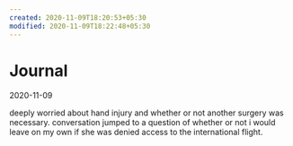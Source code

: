 ```yaml
---
created: 2020-11-09T18:20:53+05:30
modified: 2020-11-09T18:22:48+05:30
---
```


# Journal

2020-11-09

deeply worried about hand injury and whether or not another surgery was necessary. conversation jumped to a question of whether or not i would leave on my own if she was denied access to the international flight.
